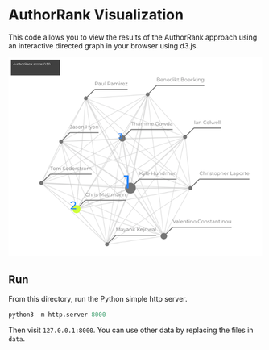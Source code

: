 # AuthorRank Visualization

This code allows you to view the results of the 
AuthorRank approach using an interactive 
directed graph in your browser using d3.js. 

![D3Graph](../images/d3.png)

## Run 

From this directory, run the Python simple http server.

```python
python3 -m http.server 8000
```

Then visit `127.0.0.1:8000`. You can use other 
data by replacing the files in `data`. 

